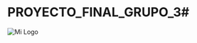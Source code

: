 # PROYECTO_FINAL_GRUPO_3#
![Mi Logo](https://github.com/usuario/repositorio/raw/main/images/logo.png)
